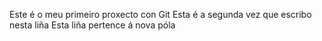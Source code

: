 Este é o meu primeiro proxecto con Git
Esta é a segunda vez que escribo nesta liña
Esta liña pertence á nova póla